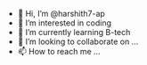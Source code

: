 - 👋 Hi, I’m @harshith7-ap
- 👀 I’m interested in coding
- 🌱 I’m currently learning B-tech
- 💞️ I’m looking to collaborate on ...
- 📫 How to reach me ...

<!---
harshith7-ap/harshith7-ap is a ✨ special ✨ repository because its `README.md` (this file) appears on your GitHub profile.
You can click the Preview link to take a look at your changes.
--->
